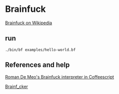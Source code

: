 # Brainfuck

[Brainfuck on Wikipedia](https://en.wikipedia.org/wiki/Brainfuck)

## run

`./bin/bf examples/hello-world.bf`

## References and help

[Roman De Meo's Brainfuck interpreter in Coffeescript](https://github.com/nero-networks/bf)

[Brainf_cker](https://andrew.hedges.name/experiments/brainf_cker/)
